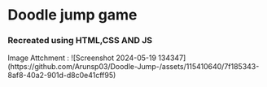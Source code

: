 <h1>Doodle jump game</h1>
<h3>Recreated using HTML,CSS AND JS</h3>
Image Attchment : 
![Screenshot 2024-05-19 134347](https://github.com/Arunsp03/Doodle-Jump-/assets/115410640/7f185343-8af8-40a2-901d-d8c0e41cff95)

